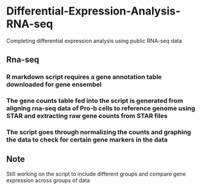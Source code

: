 # Differential-Expression-Analysis-RNA-seq
Completing differential expression analysis using public RNA-seq data 
## Rna-seq
### R markdown script requires a gene annotation table downloaded for gene ensembel 
### The gene counts table fed into the script is generated from aligning rna-seq data of Pro-b cells to reference genome using STAR and extracting raw gene counts from STAR files
### The script goes through normalizing the counts and graphing the data to check for certain gene markers in the data 

## Note
Still working on the script to include different groups and compare gene expression across groups of data 
